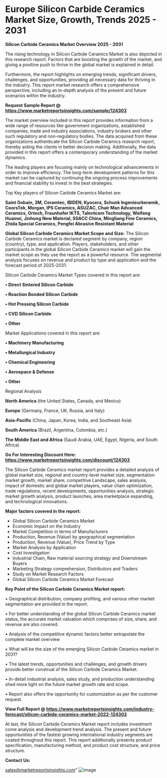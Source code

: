 # Europe Silicon Carbide Ceramics Market Size, Growth, Trends 2025 - 2031

<Strong> Silicon Carbide Ceramics Market Overview 2025 - 2031</strong>

The rising technology in Silicon Carbide Ceramics Market is also depicted in this research report. Factors that are boosting the growth of the market, and giving a positive push to thrive in the global market is explained in detail.

Furthermore, the report highlights on emerging trends, significant drivers, challenges, and opportunities, providing all necessary data for thriving in the industry. This report market research offers a comprehensive perspective, including an in-depth analysis of the present and future scenarios within the industry.

<strong>Request Sample Report @ <a href=https://www.marketreportsinsights.com/sample/124303>https://www.marketreportsinsights.com/sample/124303</a></strong>

The market overview included in this report provides information from a wide range of resources like government organizations, established companies, trade and industry associations, industry brokers and other such regulatory and non-regulatory bodies. The data acquired from these organizations authenticate the Silicon Carbide Ceramics research report, thereby aiding the clients in better decision making. Additionally, the data provided in this report offers a contemporary understanding of the market dynamics.

The leading players are focusing mainly on technological advancements in order to improve efficiency. The long-term development patterns for this market can be captured by continuing the ongoing process improvements and financial stability to invest in the best strategies.

Top Key players of Silicon Carbide Ceramics Market are:

<strong>Saint Gobain, 3M, Ceramtec, IBIDEN, Kyocera, Schunk Ingenieurkeramik, CoorsTek, Morgan, IPS Ceramics, ASUZAC, Chair Man Advanced Ceramics, Ortech, Fraunhofer IKTS, Talentcom Technology, Weifang Huamei, Jinhong New Material, SSACC China, Mingliang Fine Ceramics, Zhida Special Ceramics, Pengfei Abrasive Resistant Material</strong>

<strong><b>Global Silicon Carbide Ceramics Market Scope and Size:</b></strong>
The Silicon Carbide Ceramics market is declared segment by company, region (country), type, and application. Players, stakeholders, and other participants in the global Silicon Carbide Ceramics market will gain the market scope as they use the report as a powerful resource. The segmental analysis focuses on revenue and product by type and application and the forecast period of 2025-2031.

Silicon Carbide Ceramics Market Types covered in this report are:

<strong>• Direct Sintered Silicon Carbide

• Reaction Bonded Silicon Carbide

• Hot Pressing Silicon Carbide

• CVD Silicon Carbide

• Other</strong>

Market Applications covered in this report are:

<strong>• Machinery Manufacturing

• Metallurgical Industry

• Chemical Engineering

• Aerospace & Defense

• Other</strong> 

Regional Analysis

<strong>North America</strong> (the United States, Canada, and Mexico)

<strong>Europe</strong> (Germany, France, UK, Russia, and Italy)

<strong>Asia-Pacific</strong> (China, Japan, Korea, India, and Southeast Asia)

<strong>South America</strong> (Brazil, Argentina, Colombia, etc.)

<strong>The Middle East and Africa</strong> (Saudi Arabia, UAE, Egypt, Nigeria, and South Africa)

<strong>Go For Interesting Discount Here: <a href=https://www.marketreportsinsights.com/discount/124303>https://www.marketreportsinsights.com/discount/124303</a></strong>

The Silicon Carbide Ceramics market report provides a detailed analysis of global market size, regional and country-level market size, segmentation market growth, market share, competitive Landscape, sales analysis, impact of domestic and global market players, value chain optimization, trade regulations, recent developments, opportunities analysis, strategic market growth analysis, product launches, area marketplace expanding, and technological innovations.

<strong><b>Major factors covered in the report:</b></strong>
<ul>
  <li>Global Silicon Carbide Ceramics Market </li>
  <li>Economic Impact on the Industry</li>
  <li>Market Competition in terms of Manufacturers</li>
  <li>Production, Revenue (Value) by geographical segmentation</li>
  <li>Production, Revenue (Value), Price Trend by Type</li>
  <li>Market Analysis by Application</li>
  <li>Cost Investigation</li>
  <li>Industrial Chain, Raw material sourcing strategy and Downstream Buyers</li>
  <li>Marketing Strategy comprehension, Distributors and Traders</li>
  <li>Study on Market Research Factors</li>
  <li>Global Silicon Carbide Ceramics Market Forecast</li>
</ul>

<strong><b>Key Point of the Silicon Carbide Ceramics Market report:</b></strong>

• Geographical distribution, company profiling, and various other market segmentation are provided in the report.

• For better understanding of the global Silicon Carbide Ceramics market status, the accurate market valuation which comprises of size, share, and revenue are also covered.

• Analysis of the competitive dynamic factors better extrapolate the complete market overview

• What will be the size of the emerging Silicon Carbide Ceramics market in 2031?

• The latest trends, opportunities and challenges, and growth drivers provide better construal of the Silicon Carbide Ceramics Market.

• In-detail industrial analysis, sales study, and production understanding shed more light on the future market growth rate and scope.

• Report also offers the opportunity for customization as per the customer request.

<strong><b>View Full Report @ <a href=https://www.marketreportsinsights.com/industry-forecast/silicon-carbide-ceramics-market-2022-124303>https://www.marketreportsinsights.com/industry-forecast/silicon-carbide-ceramics-market-2022-124303</a></b></strong>


At last, the Silicon Carbide Ceramics Market report includes investment come analysis and development trend analysis. The present and future opportunities of the fastest growing international industry segments are coated throughout this report. This report additionally presents product specification, manufacturing method, and product cost structure, and price structure.

<strong>Contact Us:</strong>

sales@marketreportsinsights.com"
![image](https://github.com/user-attachments/assets/21f004a8-8e2d-46c4-84a2-374235093f87)
